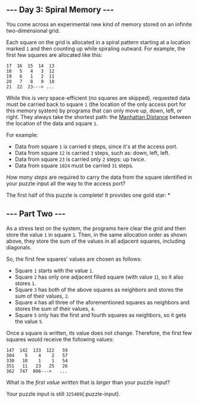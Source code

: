 --- Day 3: Spiral Memory ---
----------------------------

You come across an experimental new kind of memory stored on an infinite
two-dimensional grid.

Each square on the grid is allocated in a spiral pattern starting at a
location marked `1` and then counting up while spiraling outward. For
example, the first few squares are allocated like this:

    17  16  15  14  13
    18   5   4   3  12
    19   6   1   2  11
    20   7   8   9  10
    21  22  23---> ...

While this is very space-efficient (no squares are skipped), requested
data must be carried back to square `1` (the location of the only access
port for this memory system) by programs that can only move up, down,
left, or right. They always take the shortest path: the [Manhattan
Distance](https://en.wikipedia.org/wiki/Taxicab_geometry) between the
location of the data and square `1`.

For example:

-   Data from square `1` is carried `0` steps, since it's at the access
    port.
-   Data from square `12` is carried `3` steps, such as: down, left,
    left.
-   Data from square `23` is carried only `2` steps: up twice.
-   Data from square `1024` must be carried `31` steps.

*How many steps* are required to carry the data from the square
identified in your puzzle input all the way to the access port?

The first half of this puzzle is complete! It provides one gold star: \*

--- Part Two ---
----------------

As a stress test on the system, the programs here clear the grid and
then store the value `1` in square `1`. Then, in the same allocation
order as shown above, they store the sum of the values in all adjacent
squares, including diagonals.

So, the first few squares' values are chosen as follows:

-   Square `1` starts with the value `1`.
-   Square `2` has only one adjacent filled square (with value `1`), so
    it also stores `1`.
-   Square `3` has both of the above squares as neighbors and stores the
    sum of their values, `2`.
-   Square `4` has all three of the aforementioned squares as neighbors
    and stores the sum of their values, `4`.
-   Square `5` only has the first and fourth squares as neighbors, so it
    gets the value `5`.

Once a square is written, its value does not change. Therefore, the
first few squares would receive the following values:

    147  142  133  122   59
    304    5    4    2   57
    330   10    1    1   54
    351   11   23   25   26
    362  747  806--->   ...
        

What is the *first value written* that is *larger* than your puzzle
input?

Your puzzle input is still `325489`{.puzzle-input}.
